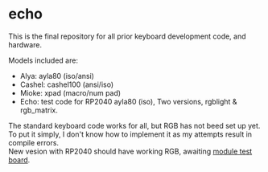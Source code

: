 # echo
This is the final repository for all prior keyboard development code, and hardware.

Models included are: 
+ Alya: ayla80 (iso/ansi)
+ Cashel: cashel100 (ansi/iso)
+ Mioke: xpad (macro/num pad)
+ Echo: test code for RP2040 ayla80 (iso), Two versions, rgblight & rgb_matrix.

The standard keyboard code works for all, but RGB has not beed set up yet.
To put it simply, I don't know how to implement it as my attempts result in compile errors.  
New vesion with RP2040 should have working RGB, awaiting [module test board](https://hackaday.io/project/198392/log/237192-rp2040-version).
